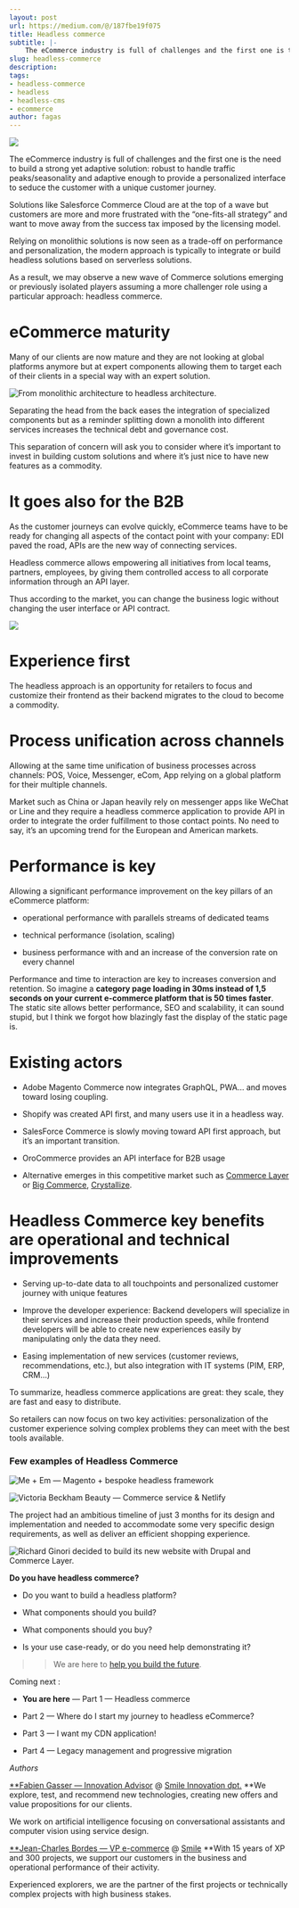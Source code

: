 ```yaml
---
layout: post
url: https://medium.com/@/187fbe19f075
title: Headless commerce
subtitle: |-
    The eCommerce industry is full of challenges and the first one is the need to build a strong yet adaptive solution : robust to handle…
slug: headless-commerce
description:
tags:
- headless-commerce
- headless
- headless-cms
- ecommerce
author: fagas
---
```


![](/assets/images/posts/0*wo70DlNLIqDJGnIj.png)

The eCommerce industry is full of challenges and the first one is the need to build a strong yet adaptive solution: robust to handle traffic peaks/seasonality and adaptive enough to provide a personalized interface to seduce the customer with a unique customer journey.

Solutions like Salesforce Commerce Cloud are at the top of a wave but customers are more and more frustrated with the “one-fits-all strategy” and want to move away from the success tax imposed by the licensing model.

Relying on monolithic solutions is now seen as a trade-off on performance and personalization, the modern approach is typically to integrate or build headless solutions based on serverless solutions.

As a result, we may observe a new wave of Commerce solutions emerging or previously isolated players assuming a more challenger role using a particular approach: headless commerce.

# eCommerce maturity

Many of our clients are now mature and they are not looking at global platforms anymore but at expert components allowing them to target each of their clients in a special way with an expert solution.

![From monolithic architecture to headless architecture.](/assets/images/posts/1*yGkEKkiOqH0nTnHVWghobg.png)

Separating the head from the back eases the integration of specialized components but as a reminder splitting down a monolith into different services increases the technical debt and governance cost.

This separation of concern will ask you to consider where it’s important to invest in building custom solutions and where it’s just nice to have new features as a commodity.

# It goes also for the B2B

As the customer journeys can evolve quickly, eCommerce teams have to be ready for changing all aspects of the contact point with your company: EDI paved the road, APIs are the new way of connecting services.

Headless commerce allows empowering all initiatives from local teams, partners, employees, by giving them controlled access to all corporate information through an API layer.

Thus according to the market, you can change the business logic without changing the user interface or API contract.

![](/assets/images/posts/1*pKfacdjy8fLSyb2gj8DEAQ.png)

# Experience first

The headless approach is an opportunity for retailers to focus and customize their frontend as their backend migrates to the cloud to become a commodity.

# Process unification across channels

Allowing at the same time unification of business processes across channels: POS, Voice, Messenger, eCom, App relying on a global platform for their multiple channels.

Market such as China or Japan heavily rely on messenger apps like WeChat or Line and they require a headless commerce application to provide API in order to integrate the order fulfillment to those contact points. No need to say, it’s an upcoming trend for the European and American markets.

# Performance is key

Allowing a significant performance improvement on the key pillars of an eCommerce platform:

* operational performance with parallels streams of dedicated teams

* technical performance (isolation, scaling)

* business performance with and an increase of the conversion rate on every channel

Performance and time to interaction are key to increases conversion and retention. So imagine a **category page loading in 30ms **instead of 1,5 seconds on your current e-commerce platform** that is 50 times faster**. The static site allows better performance, SEO and scalability, it can sound stupid, but I think we forgot how blazingly fast the display of the static page is.

# Existing actors

* Adobe Magento Commerce now integrates GraphQL, PWA… and moves toward losing coupling.

* Shopify was created API first, and many users use it in a headless way.

* SalesForce Commerce is slowly moving toward API first approach, but it’s an important transition.

* OroCommerce provides an API interface for B2B usage

* Alternative emerges in this competitive market such as [Commerce Layer ](https://commercelayer.io/)or [Big Commerce](https://www.bigcommerce.com/solutions/headless-commerce/), [Crystallize](https://crystallize.com/).

# **Headless Commerce key benefits are operational and technical improvements**

* Serving up-to-date data to all touchpoints and personalized customer journey with unique features

* Improve the developer experience: Backend developers will specialize in their services and increase their production speeds, while frontend developers will be able to create new experiences easily by manipulating only the data they need.

* Easing implementation of new services (customer reviews, recommendations, etc.), but also integration with IT systems (PIM, ERP, CRM…)

To summarize, headless commerce applications are great: they scale, they are fast and easy to distribute.

So retailers can now focus on two key activities: personalization of the customer experience solving complex problems they can meet with the best tools available.

### **Few examples of Headless Commerce**

![Me + Em — Magento + bespoke headless framework](/assets/images/posts/0*LTDxMQX9anL65YBs.png)

![Victoria Beckham Beauty — Commerce service & Netlify](/assets/images/posts/0*A8E6jhLBBzATR6JS.jpg)

The project had an ambitious timeline of just 3 months for its design and implementation and needed to accommodate some very specific design requirements, as well as deliver an efficient shopping experience.

![Richard Ginori decided to build its new website with Drupal and Commerce Layer.](/assets/images/posts/1*ihgy6zQ94XpdPO7hMFBjSw.png)

**Do you have headless commerce?**

* Do you want to build a headless platform?

* What components should you build?

* What components should you buy?

* Is your use case-ready, or do you need help demonstrating it?

>> We are here to [help you build the future](https://www.smile.eu/en/contact).

Coming next :

* **You are here** — Part 1 — Headless commerce

* Part 2 — Where do I start my journey to headless eCommerce?

* Part 3 — I want my CDN application!

* Part 4 — Legacy management and progressive migration

*Authors*

[**Fabien Gasser — Innovation Advisor](https://www.linkedin.com/in/fgasser/) @ [Smile Innovation dpt.](https://innovation.smile.eu/)
**We explore, test, and recommend new technologies, creating new offers and value propositions for our clients.

We work on artificial intelligence focusing on conversational assistants and computer vision using service design.

[**Jean-Charles Bordes — VP e-commerce](https://www.linkedin.com/in/jean-charles-bordes-75693221/) @ [Smile](https://www.smile.eu/fr)
**With 15 years of XP and 300 projects, we support our customers in the business and operational performance of their activity.

Experienced explorers, we are the partner of the first projects or technically complex projects with high business stakes.


